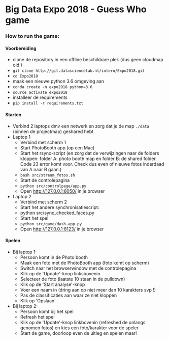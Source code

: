 # Big Data Expo 2018 - Guess Who game

### How to run the game:

#### Voorbereiding
* clone de repository in een offline beschikbare plek (dus geen cloudmap oid!)
* `git clone http://git.datasciencelab.nl/intern/Expo2018.git`
* `cd Expo2018`
* maak een nieuwe python 3.6 omgeving aan
* `conda create -n expo2018 python=3.6`
* `source activate expo2018`
* installeer de requirements
* `pip install -r requirements.txt`

#### Starten
* Verbind 2 laptops dmv een netwerk en zorg dat je de map `./data` (binnen de projectmap) geshared hebt
* Laptop 1
    * Verbind met scherm 1
    * Start PhotoBooth app (op een Mac)
    * Start het rsync-script (en zorg dat de verwijzingen naar de folders kloppen: folder A: photo booth map en folder B: de shared folder. Code 23 error komt voor. Check dus even of nieuwe fotos inderdaad van A naar B gaan.)
    * `bash src/stream_fotos.sh`
    * Start de controlepagina
    * `python src/controlpage/app.py`
    * Open http://127.0.0.1:8050/ in je browser
* Laptop 2
    * Verbind met scherm 2
    * Start het andere synchronisatiescript:
    * python src/sync_checked_faces.py
    * Start het spel
    * `python src/game/dash-app.py`
    * Open http://127.0.0.1:8123/ in je browser

#### Spelen
* Bij laptop 1:
    * Persoon komt in de Photo booth
    * Maak een foto met de PhotoBooth app (foto komt op scherm)
    * Switch naar het browserwindow met de controlepagina
    * Klik op de 'Update'-knop linksbovenin
    * Selecteer de foto (laatste 10 staan in de pulldown)
    * Klik op de 'Start analyse'-knop
    * Voer een naam in (dring aan op niet meer dan 10 karakters svp !)
    * Pas de classificaties aan waar ze niet kloppen
    * Klik op 'Opslaan'
* Bij laptop 2:
    * Persoon komt bij het spel
    * Refresh het spel
    * Klik op de 'Update'-knop linkbovenin (refreshed de onlangs genomen fotos) en kies een foto/karakter voor de speler
    * Start de game, doorloop even de uitleg en spelen maar!

